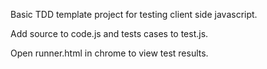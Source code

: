 Basic TDD template project for testing client side javascript.

Add source to code.js and tests cases to test.js. 

Open runner.html in chrome to view test results. 
